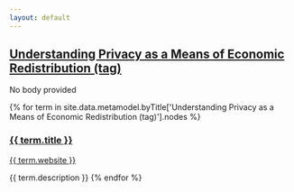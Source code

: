 ```yaml
---
layout: default
---
```

<style>
.initial-content {
  padding-left:5%;
  padding-right:25px;
}
</style>

## <a href='/_pages/embed?t=Understanding Privacy as a Means of Economic Redistribution (tag)'>Understanding Privacy as a Means of Economic Redistribution (tag)</a>

No body provided








{% for term in site.data.metamodel.byTitle['Understanding Privacy as a Means of Economic Redistribution (tag)'].nodes %}
### <a href='/_pages/embed?t={{ term.title }}'>{{ term.title }}</a>

<a href='{{ term.website }}'>{{ term.website }}</a>

{{ term.description }}
{% endfor %}

